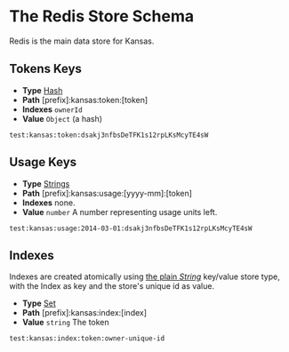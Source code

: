 # The Redis Store Schema

Redis is the main data store for Kansas.

## Tokens Keys

* **Type** [Hash][redis hash]
* **Path** [prefix]:kansas:token:[token]
* **Indexes** `ownerId`
* **Value** `Object` (a hash)

```
test:kansas:token:dsakj3nfbsDeTFK1s12rpLKsMcyTE4sW
```

## Usage Keys

* **Type** [Strings][redis string]
* **Path** [prefix]:kansas:usage:[yyyy-mm]:[token]
* **Indexes** none.
* **Value** `number` A number representing usage units left.

```
test:kansas:usage:2014-03-01:dsakj3nfbsDeTFK1s12rpLKsMcyTE4sW
```

## Indexes

Indexes are created atomically using [the plain *String*][redis string] key/value store type, with the Index as key and the store's unique id as value.

* **Type** [Set][redis set]
* **Path** [prefix]:kansas:index:[index]
* **Value** `string` The token

```
test:kansas:index:token:owner-unique-id
```

[redis string]: http://redis.io/commands#string
[redis set]: http://redis.io/commands#set
[redis hash]: http://redis.io/commands#hash
